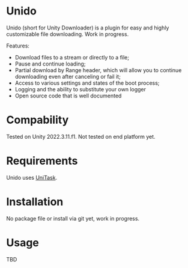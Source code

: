 # Unido
Unido (short for Unity Downloader) is a plugin for easy and highly customizable file downloading.
Work in progress.

Features:
* Download files to a stream or directly to a file;
* Pause and continue loading;
* Partial download by Range header, which will allow you to continue downloading even after canceling or fail it;
* Access to various settings and states of the boot process;
* Logging and the ability to substitute your own logger
* Open source code that is well documented

# Compability
Tested on Unity 2022.3.11.f1. Not tested on end platform yet.

# Requirements
Unido uses [UniTask](https://github.com/Cysharp/UniTask).

# Installation
No package file or install via git yet, work in progress.

# Usage
TBD
